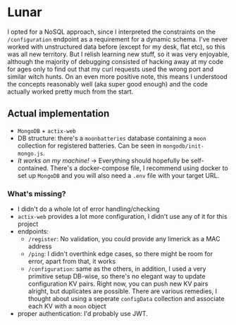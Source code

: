 # Lunar

I opted for a NoSQL approach, since I interpreted the constraints on the `/configuration` endpoint as a requirement for a dynamic schema. I've never worked with unstructured data before (except for my desk, flat etc), so this was all new territory. But I relish learning new stuff, so it was very enjoyable, although the majority of debugging consisted of hacking away at my code for ages only to find out that my curl requests used the wrong port and similar witch hunts. On an even more positive note, this means I understood the concepts reasonably well (aka super good enough) and the code actually worked pretty much from the start.

## Actual implementation

- `MongoDB` + `actix-web`
- DB structure: there's a `moonbatteries` database containing a `moon` collection for registered batteries. Can be seen in `mongodb/init-mongo.js`.
- *It works on my machine!* &rightarrow; Everything should hopefully be self-contained. There's a docker-compose file, I recommend using docker to set up `MongoDB` and you will also need a `.env` file with your target URL.


### What's missing?

- I didn't do a whole lot of error handling/checking
- `actix-web` provides a lot more configuration, I didn't use any of it for this project
- endpoints:
    - `/register`: No validation, you could provide any limerick as a MAC address
    - `/ping`: I didn't overthink edge cases, so there might be room for error, apart from that, it works
    - `/configuration`: same as the others, in addition, I used a very primitive setup DB-wise, so there's no elegant way to update configuration KV pairs. Right now, you can push new KV pairs alright, but duplicates are possible. There are various remedies, I thought about using a seperate `configData` collection and associate each KV with a `moon` object
- proper authentication: I'd probably use JWT.



